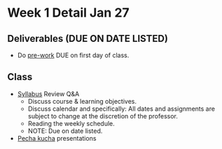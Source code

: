 # Week 1 Detail Jan 27

## Deliverables \(DUE ON DATE LISTED\)

* Do [pre-work](../pre-work/) DUE on first day of class.

## Class

* [Syllabus](../syllabus.md) Review Q&A
  * Discuss course & learning objectives.
  * Discuss calendar and specifically: All dates and assignments are subject to change at the discretion of the professor.
  * Reading the weekly schedule.
  * NOTE: Due on date listed.
* [Pecha kucha](../pre-work/pecha_kucha.md) presentations

